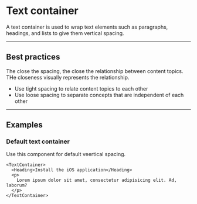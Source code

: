 # Text container

A text container is used to wrap text elements such as paragraphs, headings, and lists to give them vertical spacing.

---

## Best practices

The close the spacing, the close the relationship between content topics. THe closeness visually represents the
relationship.

- Use tight spacing to relate content topics to each other
- Use loose spacing to separate concepts that are independent of each other

---

## Examples

### Default text container

Use this component for default veertical spacing.

```vue
<TextContainer>
  <Heading>Install the iOS application</Heading>
  <p>
    Lorem ipsum dolor sit amet, consectetur adipisicing elit. Ad, laborum?
  </p>
</TextContainer>
```
